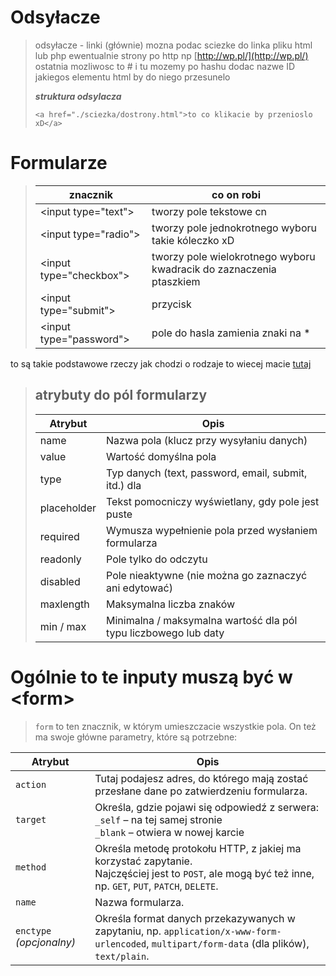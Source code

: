 # Odsyłacze

> odsyłacze - linki (głównie) mozna podac sciezke do linka pliku html lub php ewentualnie strony po http np [http://wp.pl/](http://wp.pl/) ostatnia mozliwosc to # i tu mozemy po hashu dodac nazwe ID jakiegos elementu html by do niego przesunelo
> 
> **_struktura odsylacza_**
> 
> `<a href="./sciezka/dostrony.html">to co klikacie by przenioslo xD</a>`

# Formularze

> | znacznik | co on robi |
> | --- | --- |
> | \<input type="text"> | tworzy pole tekstowe cn |
> | \<input type="radio"> | tworzy pole jednokrotnego wyboru takie kóleczko xD |
> | \<input type="checkbox"> | tworzy pole wielokrotnego wyboru kwadracik do zaznaczenia ptaszkiem |
> | \<input type="submit"> | przycisk |
> | \<input type="password"> | pole do hasla zamienia znaki na \* |

to są takie podstawowe rzeczy jak chodzi o rodzaje to wiecej macie [tutaj](https://www.w3schools.com/html/html_form_input_types.asp)

> ## atrybuty do pól formularzy
> 
> | Atrybut | Opis |
> | --- | --- |
> | name | Nazwa pola (klucz przy wysyłaniu danych) |
> | value | Wartość domyślna pola |
> | type | Typ danych (text, password, email, submit, itd.) dla |
> | placeholder | Tekst pomocniczy wyświetlany, gdy pole jest puste |
> | required | Wymusza wypełnienie pola przed wysłaniem formularza |
> | readonly | Pole tylko do odczytu |
> | disabled | Pole nieaktywne (nie można go zaznaczyć ani edytować) |
> | maxlength | Maksymalna liczba znaków |
> | min / max | Minimalna / maksymalna wartość dla pól typu liczbowego lub daty |

# Ogólnie to te inputy muszą być w \<form\>

> `form` to ten znacznik, w którym umieszczacie wszystkie pola. On też ma swoje główne parametry, które są potrzebne:

| Atrybut            | Opis |
|--------------------|------|
| `action`           | Tutaj podajesz adres, do którego mają zostać przesłane dane po zatwierdzeniu formularza. |
| `target`           | Określa, gdzie pojawi się odpowiedź z serwera: <br> `_self` – na tej samej stronie <br> `_blank` – otwiera w nowej karcie |
| `method`           | Określa metodę protokołu HTTP, z jakiej ma korzystać zapytanie. <br> Najczęściej jest to `POST`, ale mogą być też inne, np. `GET`, `PUT`, `PATCH`, `DELETE`. |
| `name`             | Nazwa formularza. |
| `enctype` *(opcjonalny)* | Określa format danych przekazywanych w zapytaniu, np. `application/x-www-form-urlencoded`, `multipart/form-data` (dla plików), `text/plain`. |
